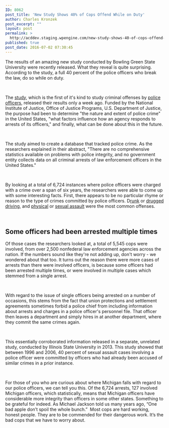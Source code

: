 ```yaml
---
ID: 8062
post_title: 'New Study Shows 40% of Cops Offend While on Duty'
author: Charles Kronzek
post_excerpt: ""
layout: post
permalink: >
  http://acddev.staging.wpengine.com/new-study-shows-40-of-cops-offend-while-on-duty.html
published: true
post_date: 2016-07-02 07:30:45
---
```

<span style="font-weight: 400;">The results of an amazing new study conducted by Bowling Green State University were recently released. What they reveal is quite surprising. According to the study, a full 40 percent of the police officers who break the law, do so while on duty.</span>

&nbsp;

<span style="font-weight: 400;">The </span><a href="http://scholarworks.bgsu.edu/crim_just_pub/63/" target="_blank"><span style="font-weight: 400;">study</span></a><span style="font-weight: 400;">, which is the first of it's kind to study criminal offenses by </span><a href="http://acddev.staging.wpengine.com/police-mistakes.html" target="_blank"><span style="font-weight: 400;">police officers</span></a><span style="font-weight: 400;">, released their results only a week ago. Funded by the National Institute of Justice, Office of Justice Programs, U.S. Department of Justice, the purpose had been to determine "the nature and extent of police crime" in the United States, "what factors influence how an agency responds to arrests of its officers," and finally, what can be done about this in the future.</span>

&nbsp;

<span style="font-weight: 400;">The study aimed to create a database that tracked police crime. As the researchers explained in their abstract, "There are no comprehensive statistics available on problems with police integrity, and no government entity collects data on all criminal arrests of law enforcement officers in the United States."</span>

&nbsp;

<span style="font-weight: 400;">By looking at a total of 6,724 instances where police officers were charged with a crime over a span of six years, the researchers were able to come up with some interesting facts. First, there appears to be no particular rhyme or reason to the type of crimes committed by police officers. D</span><a href="http://www.windrunkdriving.com/michigan-drunk-driving-misdemeanors.html" target="_blank"><span style="font-weight: 400;">runk</span></a><span style="font-weight: 400;"> or </span><a href="http://www.windrunkdriving.com/operating-with-any-amount-of-schedule-1-controlled-substance-or-cocaine-causing-death-in-michigan.html" target="_blank"><span style="font-weight: 400;">drugged driving</span></a><span style="font-weight: 400;">, and </span><a href="http://acddev.staging.wpengine.com/assault-charges.html" target="_blank"><span style="font-weight: 400;">physical</span></a><span style="font-weight: 400;"> or </span><a href="http://www.sexcrimeattorneys.com/michigan/sex-crimes/assault-with-intent" target="_blank"><span style="font-weight: 400;">sexual assault</span></a><span style="font-weight: 400;"> were the most common offenses.</span>

&nbsp;

<h2>Some officers had been arrested multiple times</h2>

<span style="font-weight: 400;">Of those cases the researchers looked at, a total of 5,545 cops were involved, from over 2,500 nonfederal law enforcement agencies across the nation. If the numbers sound like they're not adding up, don't worry - we wondered about that too. It turns out the reason there were more cases of arrests than there were involved officers, is because some officers had been arrested multiple times, or were involved in multiple cases which stemmed from a single arrest.</span>

&nbsp;

<span style="font-weight: 400;">With regard to the issue of single officers being arrested on a number of occasions, this stems from the fact that union protections and settlement agreements sometimes forbid a police chief from including information about arrests and charges in a police officer's personnel file. That officer then leaves a department and simply hires in at another department, where they commit the same crimes again.</span>

&nbsp;

<span style="font-weight: 400;">This essentially corroborated information released in a separate, unrelated study, conducted by Illinois State University in 2013. This study showed that between 1996 and 2006, 40 percent of sexual assault cases involving a police officer were committed by officers who had already been accused of similar crimes in a prior instance.</span>

&nbsp;

<span style="font-weight: 400;">For those of you who are curious about where Michigan falls with regard to our police officers, we can tell you this. Of the 6,724 arrests, 127 involved Michigan officers, which statistically, means that Michigan officers have considerable more integrity than officers in some other states. Something to be grateful for indeed. As Michael Jackson told us many years ago, “One bad apple don’t spoil the whole bunch.”  Most cops are hard working, honest people. They are to be commended for their dangerous work. It’s the bad cops that we have to worry about.  </span>